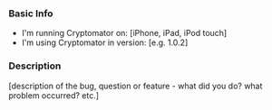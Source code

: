 ### Basic Info

- I'm running Cryptomator on: [iPhone, iPad, iPod touch]
- I'm using Cryptomator in version: [e.g. 1.0.2]

### Description

[description of the bug, question or feature - what did you do? what problem occurred? etc.]
